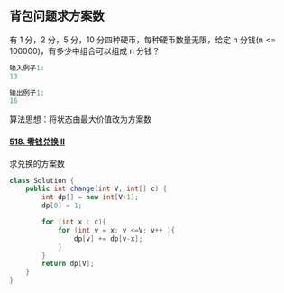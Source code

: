 ## 背包问题求方案数

有 1 分，2 分，5 分，10 分四种硬币，每种硬币数量无限，给定 n 分钱(n <= 100000)，有多少中组合可以组成 n 分钱？

```cpp
输入例子1:
13

输出例子1:
16
```

算法思想：将状态由最大价值改为方案数

#### [518. 零钱兑换 II](https://leetcode-cn.com/problems/coin-change-2/)

求兑换的方案数

```java
class Solution {
    public int change(int V, int[] c) {
        int dp[] = new int[V+1];
        dp[0] = 1;

        for (int x : c){
            for (int v = x; v <=V; v++ ){
                dp[v] += dp[v-x];
            }
        }
        return dp[V];
    }
}
```
